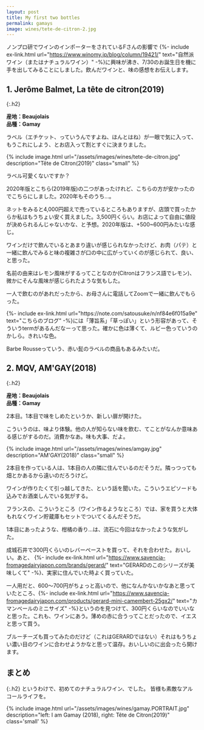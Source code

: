 ```yaml
---
layout: post
title: My first two bottles
permalink: gamays
image: wines/tete-de-citron-2.jpg
---
```


ノンプロ研でワインのインポーターをされているFさんの影響で {%- include ex-link.html url="https://www.winomy.jp/blog/column/19421/" text="自然派ワイン（またはナチュラルワイン）" -%}に興味が沸き、7/30のお誕生日を機に手を出してみることにしました。飲んだワインと、味の感想をお伝えします。

## 1. Jerôme Balmet, La tête de citron(2019)
{:.h2}

**産地：Beaujolais**  
**品種：Gamay**

ラベル（エチケット、っていうんですよね、ほんとはね）が一眼で気に入って、もうこれにしよう、とお店入って割とすぐに決まりました。

{% include image.html url="/assets/images/wines/tete-de-citron.jpg" description="Tête de Citron(2019)" class="small" %}

ラベル可愛くないですか？

2020年版とこちら(2019年版)の二つがあったけれど、こちらの方が安かったのでこちらにしました。2020年もそのうち…。

ネットをみると4,000円超えで売っているところもありますが、店頭で買ったからか私はもうちょい安く買えました。3,500円くらい。お店によって自由に値段が決められるんじゃないかな、と予想。2020年版は、+500~600円みたいな感じ。

ワインだけで飲んでいるとあまり違いが感じられなかったけど、お肉（パテ）と一緒に飲んでみると味の複雑さが口の中に広がっていくのが感じられて、良い、と思った。

名前の由来はレモン風味がするってことなのか(Citronはフランス語でレモン)、微かにそんな風味が感じられたような気もした。

一人で飲むのがあれだったから、お母さんに電話してZoomで一緒に飲んでもらった。

<p>{%- include ex-link.html url="https://note.com/satousuke/n/nf84e6f015a9e" text="こちらのブログ" -%}には「薄旨系」「草っぽい」という形容があって、そういうtermがあるんだなーって思った。確かに色は薄くて、ルビー色っていうのかしら。きれいな色。</p>

Barbe Rousseっていう、赤い髭のラベルの商品もあるみたいだ。

## 2. MQV, AM'GAY(2018)
{:.h2}

**産地：Beaujolais**  
**品種：Gamay**

2本目。1本目で味をしめたというか、新しい扉が開けた。

こういうのは、味より体験。他の人が知らない味を飲む、てことがなんか意味ある感じがするのだ。消費かなあ。味も大事、だよ。

{% include image.html url="/assets/images/wines/amgay.jpg" description="AM'GAY(2018)" class="small" %}

2本目を作っている人は、1本目の人の隣に住んでいるのだそうだ。隣っつっても畑とかあるから遠いのだろうけど。

ワインが作りたくて引っ越してきた、という話を聞いた。こういうエピソードも込みでお酒楽しんでいる気がする。

フランスの、こういうところ（ワイン作るようなところ）では、家を買うと大体もれなくワイン貯蔵庫もセットでついてくるんだそうだ。

1本目にあったような、柑橘の香り…は、流石に今回はなかったような気がした。

成城石井で300円くらいのレバーペーストを買って、それを合わせた。おいしい。あと、 {%- include ex-link.html url="https://www.savencia-fromagedairyjapon.com/brands/gerard/" text="GERARDのこのシリーズが美味しくて" -%}、実家に住んでいた時よく買っていた。

一人用だと、600〜700円がちょっと高いので、他になんかないかなあと思っていたところ、{%- include ex-link.html url="https://www.savencia-fromagedairyjapon.com/products/gerard-mini-camembert-25gx2/" text="カマンベールのミニサイズ" -%}というのを見つけて、300円くらいなのでいいなと思った。これも、ワインにあう。薄めの赤に合うってことだったので、イエスと思って買う。

ブルーチーズも買ってみたのだけど（これはGERARDではない）それはもうちょい濃い目のワインに合わせようかなと思って温存。おいしいのに出会ったら開けます。

## まとめ
{:.h2}
というわけで、初めてのナチュラルワイン、でした。
皆様も素敵なアルコールライフを。

{% include image.html url="/assets/images/wines/gamay.PORTRAIT.jpg" description="left: I am Gamay (2018), right: Tête de Citron(2019)" class='small' %}

